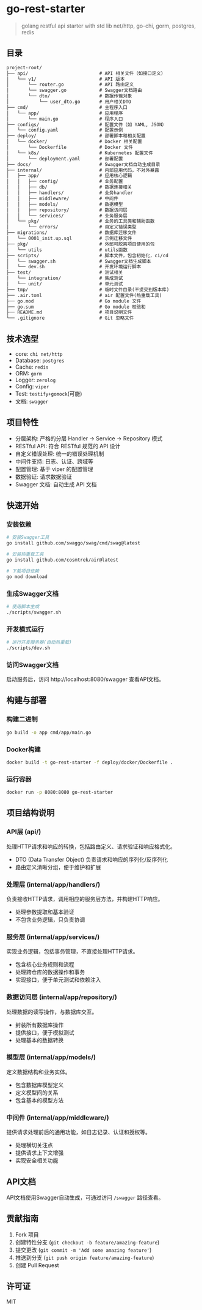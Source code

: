 # go-rest-starter

> golang restful api starter with std lib net/http, go-chi, gorm, postgres, redis

## 目录

```md
project-root/
├── api/                          # API 相关文件（如接口定义）
│   └── v1/                       # API 版本
│       └── router.go             # API 路由定义
│       └── swagger.go            # Swagger文档路由
│       └── dto/                  # 数据传输对象
│           └── user_dto.go       # 用户相关DTO
├── cmd/                          # 主程序入口
│   └── app/                      # 应用程序
│       └── main.go               # 程序入口
├── configs/                      # 配置文件（如 YAML, JSON）
│   └── config.yaml               # 配置示例
├── deploy/                       # 部署脚本和相关配置
│   └── docker/                   # Docker 相关配置
│       └── Dockerfile            # Docker 文件
│   └── k8s/                      # Kubernetes 配置文件
│       └── deployment.yaml       # 部署配置
├── docs/                         # Swagger文档自动生成目录
├── internal/                     # 内部应用代码，不对外暴露
│   ├── app/                      # 应用核心逻辑
│   │   ├── config/               # 业务配置
│   │   ├── db/                   # 数据连接相关
│   │   ├── handlers/             # 业务handler
│   │   ├── middleware/           # 中间件
│   │   ├── models/               # 数据模型
│   │   ├── repository/           # 数据访问层
│   │   └── services/             # 业务服务层
│   └── pkg/                      # 业务的工具类和辅助函数
│       └── errors/               # 自定义错误类型
├── migrations/                   # 数据库迁移文件
│   └── 0001_init.up.sql          # 示例迁移文件
├── pkg/                          # 外部可脱离项目使用的包
│   └── utils                     # utils函数
├── scripts/                      # 脚本文件，包含初始化，ci/cd
│   └── swagger.sh                # Swagger文档生成脚本
│   └── dev.sh                    # 开发环境运行脚本
├── test/                         # 测试相关
│   └── integration/              # 集成测试
│   └── unit/                     # 单元测试
├── tmp/                          # 临时文件目录(不提交到版本库)
├── .air.toml                     # air 配置文件(热重载工具)
├── go.mod                        # Go module 文件
├── go.sum                        # Go module 校验和
├── README.md                     # 项目说明文件
└── .gitignore                    # Git 忽略文件

```

## 技术选型

- core: `chi net/http`
- Database: `postgres`
- Cache: `redis`
- ORM: `gorm`
- Logger: `zerolog`
- Config: `viper`
- Test: `testify+gomock`(可能)
- 文档: `swagger`

## 项目特性

- 分层架构: 严格的分层 Handler -> Service -> Repository 模式
- RESTful API: 符合 RESTful 规范的 API 设计
- 自定义错误处理: 统一的错误处理机制
- 中间件支持: 日志、认证、跨域等
- 配置管理: 基于 viper 的配置管理
- 数据验证: 请求数据验证
- Swagger 文档: 自动生成 API 文档

## 快速开始

### 安装依赖

```bash
# 安装Swagger工具
go install github.com/swaggo/swag/cmd/swag@latest

# 安装热重载工具
go install github.com/cosmtrek/air@latest

# 下载项目依赖
go mod download
```

### 生成Swagger文档

```bash
# 使用脚本生成
./scripts/swagger.sh
```

### 开发模式运行

```bash
# 运行开发服务器(自动热重载)
./scripts/dev.sh
```

### 访问Swagger文档

启动服务后，访问 http://localhost:8080/swagger 查看API文档。

## 构建与部署

### 构建二进制

```bash
go build -o app cmd/app/main.go
```

### Docker构建

```bash
docker build -t go-rest-starter -f deploy/docker/Dockerfile .
```

### 运行容器

```bash
docker run -p 8080:8080 go-rest-starter
```

## 项目结构说明

### API层 (api/)

处理HTTP请求和响应的转换，包括路由定义、请求验证和响应格式化。

- DTO (Data Transfer Object) 负责请求和响应的序列化/反序列化
- 路由定义清晰分组，便于维护和扩展

### 处理层 (internal/app/handlers/)

负责接收HTTP请求，调用相应的服务层方法，并构建HTTP响应。

- 处理参数提取和基本验证
- 不包含业务逻辑，只负责协调

### 服务层 (internal/app/services/)

实现业务逻辑，包括事务管理，不直接处理HTTP请求。

- 包含核心业务规则和流程
- 处理跨仓库的数据操作和事务
- 实现接口，便于单元测试和依赖注入

### 数据访问层 (internal/app/repository/)

处理数据的读写操作，与数据库交互。

- 封装所有数据库操作
- 提供接口，便于模拟测试
- 处理基本的数据转换

### 模型层 (internal/app/models/)

定义数据结构和业务实体。

- 包含数据库模型定义
- 定义模型间的关系
- 包含基本的模型方法

### 中间件 (internal/app/middleware/)

提供请求处理前后的通用功能，如日志记录、认证和授权等。

- 处理横切关注点
- 提供请求上下文增强
- 实现安全相关功能

## API文档

API文档使用Swagger自动生成，可通过访问 `/swagger` 路径查看。

## 贡献指南

1. Fork 项目
2. 创建特性分支 (`git checkout -b feature/amazing-feature`)
3. 提交更改 (`git commit -m 'Add some amazing feature'`)
4. 推送到分支 (`git push origin feature/amazing-feature`)
5. 创建 Pull Request

## 许可证

MIT
